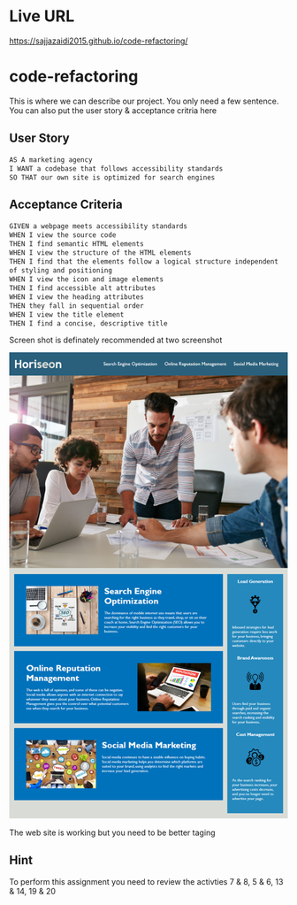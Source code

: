 # Live URL 

https://sajjazaidi2015.github.io/code-refactoring/

# code-refactoring

This is where we can describe our project. You only need a few sentence. You can also put the user story & acceptance critria here 

## User Story

```
AS A marketing agency
I WANT a codebase that follows accessibility standards
SO THAT our own site is optimized for search engines
```

## Acceptance Criteria

```
GIVEN a webpage meets accessibility standards
WHEN I view the source code
THEN I find semantic HTML elements
WHEN I view the structure of the HTML elements
THEN I find that the elements follow a logical structure independent of styling and positioning
WHEN I view the icon and image elements
THEN I find accessible alt attributes
WHEN I view the heading attributes
THEN they fall in sequential order
WHEN I view the title element
THEN I find a concise, descriptive title
```


Screen shot is definately recommended at two screenshot

![The Horiseon webpage includes a navigation bar, a header image, and cards with text and images at the bottom of the page.](./assets/01-html-css-git-homework-demo.png)


The web site is working but you need to be better taging

## Hint

To perform this assignment you need to review the activties 7 & 8, 5 & 6, 13 & 14, 19 & 20